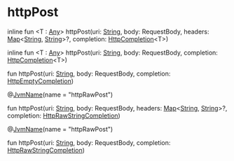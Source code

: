 # httpPost

inline fun &lt;T : [Any](https://kotlinlang.org/api/latest/jvm/stdlib/kotlin/-any/index.html)&gt; httpPost(uri: [String](https://kotlinlang.org/api/latest/jvm/stdlib/kotlin/-string/index.html), body: RequestBody, headers: [Map](https://kotlinlang.org/api/latest/jvm/stdlib/kotlin.collections/-map/index.html)&lt;[String](https://kotlinlang.org/api/latest/jvm/stdlib/kotlin/-string/index.html), [String](https://kotlinlang.org/api/latest/jvm/stdlib/kotlin/-string/index.html)&gt;?, completion: [HttpCompletion](-http-completion/index.md)&lt;T&gt;)

inline fun &lt;T : [Any](https://kotlinlang.org/api/latest/jvm/stdlib/kotlin/-any/index.html)&gt; httpPost(uri: [String](https://kotlinlang.org/api/latest/jvm/stdlib/kotlin/-string/index.html), body: RequestBody, completion: [HttpCompletion](-http-completion/index.md)&lt;T&gt;)

fun httpPost(uri: [String](https://kotlinlang.org/api/latest/jvm/stdlib/kotlin/-string/index.html), body: RequestBody, completion: [HttpEmptyCompletion](-http-empty-completion/index.md))

@[JvmName](https://kotlinlang.org/api/latest/jvm/stdlib/kotlin.jvm/-jvm-name/index.html)(name = &quot;httpRawPost&quot;)

fun httpPost(uri: [String](https://kotlinlang.org/api/latest/jvm/stdlib/kotlin/-string/index.html), body: RequestBody, headers: [Map](https://kotlinlang.org/api/latest/jvm/stdlib/kotlin.collections/-map/index.html)&lt;[String](https://kotlinlang.org/api/latest/jvm/stdlib/kotlin/-string/index.html), [String](https://kotlinlang.org/api/latest/jvm/stdlib/kotlin/-string/index.html)&gt;?, completion: [HttpRawStringCompletion](index.md#1273102375%2FClasslikes%2F-470698881))

@[JvmName](https://kotlinlang.org/api/latest/jvm/stdlib/kotlin.jvm/-jvm-name/index.html)(name = &quot;httpRawPost&quot;)

fun httpPost(uri: [String](https://kotlinlang.org/api/latest/jvm/stdlib/kotlin/-string/index.html), body: RequestBody, completion: [HttpRawStringCompletion](index.md#1273102375%2FClasslikes%2F-470698881))
